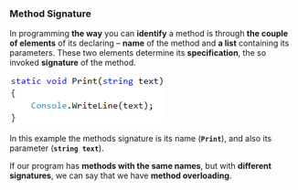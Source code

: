 ### Method Signature

In programming **the way** you can **identify** a method is through **the couple of elements** of its declaring – **name** of the method and **a list** containing its parameters. These two elements determine its **specification**, the so invoked **signature** of the method. 

![](/assets/chapter-10-images/16.Method-signature-01.png)

In this example the methods signature is its name (**`Print`**), and also its parameter (**`string text`**).

If our program has **methods with the same names**, but with **different signatures**, we can say that we have **method overloading**.